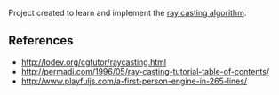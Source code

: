 Project created to learn and implement the [ray casting algorithm](https://en.wikipedia.org/wiki/Ray_casting).

References
----------

- http://lodev.org/cgtutor/raycasting.html
- http://permadi.com/1996/05/ray-casting-tutorial-table-of-contents/
- http://www.playfuljs.com/a-first-person-engine-in-265-lines/

